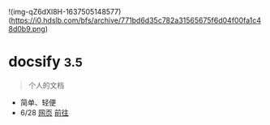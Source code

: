 <!-- _coverpage.md -->

!(img-qZ6dXl8H-1637505148577)(https://i0.hdslb.com/bfs/archive/771bd6d35c782a31565675f6d04f00fa1c48d0b9.png)

# docsify <small>3.5</small>

> 个人的文档

- 简单、轻便
- 6/28
[网页](https://l987845225.github.io/docweb/)
[前往](#docsify)
